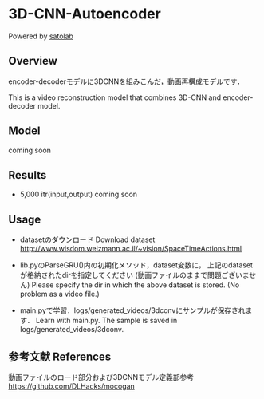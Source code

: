 # 3D-CNN-Autoencoder


Powered by [satolab](https://qiita.com/satolab)

## Overview

encoder-decoderモデルに3DCNNを組みこんだ，動画再構成モデルです．

This is a video reconstruction model that combines 3D-CNN and encoder-decoder model.


## Model
coming soon

## Results
- 5,000 itr(input,output)
coming soon

## Usage
- datasetのダウンロード
Download dataset
http://www.wisdom.weizmann.ac.il/~vision/SpaceTimeActions.html
- lib.pyのParseGRU()内の初期化メソッド，dataset変数に，
上記のdatasetが格納されたdirを指定してください
(動画ファイルのままで問題ございません)
Please specify the dir in which the above dataset is stored.
(No problem as a video file.)


- main.pyで学習．logs/generated_videos/3dconvにサンプルが保存されます．
Learn with main.py.
The sample is saved in logs/generated_videos/3dconv.

## 参考文献 References
動画ファイルのロード部分および3DCNNモデル定義部参考
https://github.com/DLHacks/mocogan
